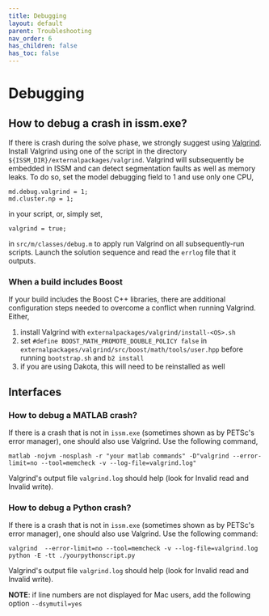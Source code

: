 ```yaml
---
title: Debugging
layout: default
parent: Troubleshooting
nav_order: 6
has_children: false
has_toc: false
---
```


# Debugging
## How to debug a crash in issm.exe?
If there is crash during the solve phase, we strongly suggest using <a href="http://valgrind.org" target="_blank">Valgrind</a>. Install Valgrind using one of the script in the directory `${ISSM_DIR}/externalpackages/valgrind`. Valgrind will subsequently be embedded in ISSM and can detect segmentation faults as well as memory leaks. To do so, set the model debugging field to 1 and use only one CPU,
````
md.debug.valgrind = 1;
md.cluster.np = 1;
````
in your script, or, simply set,
````
valgrind = true;
````
in `src/m/classes/debug.m` to apply run Valgrind on all subsequently-run scripts.
Launch the solution sequence and read the `errlog` file that it outputs.

### When a build includes Boost
If your build includes the Boost C++ libraries, there are additional configuration steps needed to overcome a conflict when running Valgrind. Either,

1. install Valgrind with `externalpackages/valgrind/install-<OS>.sh`
1. set `#define BOOST_MATH_PROMOTE_DOUBLE_POLICY false` in  `externalpackages/valgrind/src/boost/math/tools/user.hpp` before running `bootstrap.sh` and `b2 install`
1. if you are using Dakota, this will need to be reinstalled as well

## Interfaces
### How to debug a MATLAB crash?
If there is a crash that is not in `issm.exe` (sometimes shown as by PETSc's error manager), one should also use Valgrind. Use the following command,
````
matlab -nojvm -nosplash -r "your matlab commands" -D"valgrind --error-limit=no --tool=memcheck -v --log-file=valgrind.log"
````
Valgrind's output file `valgrind.log` should help (look for Invalid read and Invalid write).

### How to debug a Python crash?
If there is a crash that is not in `issm.exe` (sometimes shown as by PETSc's error manager), one should also use Valgrind. Use the following command:
````
valgrind  --error-limit=no --tool=memcheck -v --log-file=valgrind.log python -E -tt ./yourpythonscript.py
````
Valgrind's output file `valgrind.log` should help (look for Invalid read and Invalid write).

**NOTE**: if line numbers are not displayed for Mac users, add the following option `--dsymutil=yes`

